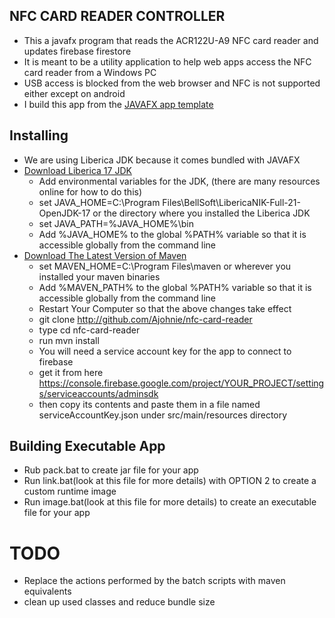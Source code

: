   ## NFC CARD READER CONTROLLER
- This a javafx program that reads the ACR122U-A9 NFC card reader and updates firebase firestore
- It is meant to be a utility application to help web apps access the NFC card reader from a Windows PC
- USB access is blocked from the web browser and NFC is not supported either except on android 
- I build this app from the [JAVAFX app template](https://github.com/Ajohnie/demofx)

Installing
----------
- We are using Liberica JDK because it comes bundled with JAVAFX
- [Download Liberica 17 JDK](https://bell-sw.com/pages/liberica-native-image-kit/) 
  - Add environmental variables for the JDK, (there are many resources online for how to do this)
  - set JAVA_HOME=C:\Program Files\BellSoft\LibericaNIK-Full-21-OpenJDK-17 or the directory where you installed the Liberica JDK
  - set JAVA_PATH=%JAVA_HOME%\bin
  - Add %JAVA_HOME% to the global %PATH% variable so that it is accessible globally from the command line
- [Download The Latest Version of Maven](https://maven.apache.org/download.cgi)
  - set MAVEN_HOME=C:\Program Files\maven or wherever you installed your maven binaries
  - Add %MAVEN_PATH% to the global %PATH% variable so that it is accessible globally from the command line
  - Restart Your Computer so that the above changes take effect
  - git clone http://github.com/Ajohnie/nfc-card-reader
  - type cd nfc-card-reader
  - run mvn install
  - You will need a service account key for the app to connect to firebase
  - get it from here https://console.firebase.google.com/project/YOUR_PROJECT/settings/serviceaccounts/adminsdk
  - then copy its contents and paste them in a file named  serviceAccountKey.json under src/main/resources directory
  
Building Executable App
----------
- Rub pack.bat to create jar file for your app
- Run link.bat(look at this file for more details) with OPTION 2 to create a custom runtime image
- Run image.bat(look at this file for more details) to create an executable file for your app

TODO
=============
- Replace the actions performed by the batch scripts with maven equivalents
- clean up used classes and reduce bundle size